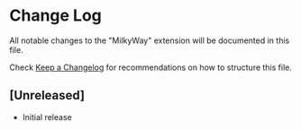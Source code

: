 # Change Log
All notable changes to the "MilkyWay" extension will be documented in this file.

Check [Keep a Changelog](http://keepachangelog.com/) for recommendations on how to structure this file.

## [Unreleased]
- Initial release
